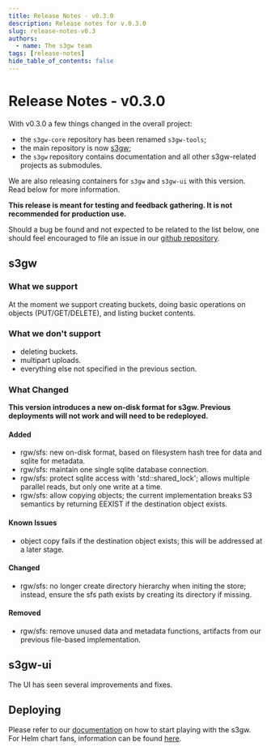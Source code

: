 ```yaml
---
title: Release Notes - v0.3.0
description: Release notes for v.0.3.0
slug: release-notes-v0.3
authors:
  - name: The s3gw team
tags: [release-notes]
hide_table_of_contents: false
---
```



# Release Notes - v0.3.0

With v0.3.0 a few things changed in the overall project:

- the `s3gw-core` repository has been renamed `s3gw-tools`;
- the main repository is now [s3gw][1];
- the `s3gw` repository contains documentation and all other s3gw-related
  projects as submodules.

We are also releasing containers for `s3gw` and `s3gw-ui` with this version.
Read below for more information.

<!--truncate-->

**This release is meant for testing and feedback gathering. It is not
recommended for production use.**

Should a bug be found and not expected to be related to the list below, one
should feel encouraged to file an issue in our [github repository][1].

## s3gw

### What we support

At the moment we support creating buckets, doing basic operations on objects
(PUT/GET/DELETE), and listing bucket contents.

### What we don't support

- deleting buckets.
- multipart uploads.
- everything else not specified in the previous section.

### What Changed

**This version introduces a new on-disk format for s3gw. Previous deployments
will not work and will need to be redeployed.**

#### Added

- rgw/sfs: new on-disk format, based on filesystem hash tree for data
  and sqlite for metadata.
- rgw/sfs: maintain one single sqlite database connection.
- rgw/sfs: protect sqlite access with 'std::shared_lock'; allows multiple
  parallel reads, but only one write at a time.
- rgw/sfs: allow copying objects; the current implementation breaks S3
  semantics by returning EEXIST if the destination object exists.

#### Known Issues

- object copy fails if the destination object exists; this will be addressed at
  a later stage.

#### Changed

- rgw/sfs: no longer create directory hierarchy when initing the store; instead,
  ensure the sfs path exists by creating its directory if missing.

#### Removed

- rgw/sfs: remove unused data and metadata functions, artifacts from our
  previous file-based implementation.

## s3gw-ui

The UI has seen several improvements and fixes.

## Deploying

Please refer to our [documentation][2] on how to start playing with the s3gw.
For Helm chart fans, information can be found [here][3].

[1]: https://github.com/aquarist-labs/s3gw
[2]: https://github.com/aquarist-labs/s3gw#quickstart
[3]: https://github.com/aquarist-labs/s3gw-charts#install
